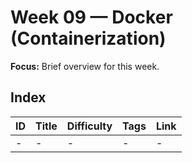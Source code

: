 # Week 09 — Docker (Containerization)

**Focus:** Brief overview for this week.

## Index
| ID | Title | Difficulty | Tags | Link |
|---|---|---|---|---|
| - | - | - | - | - |
